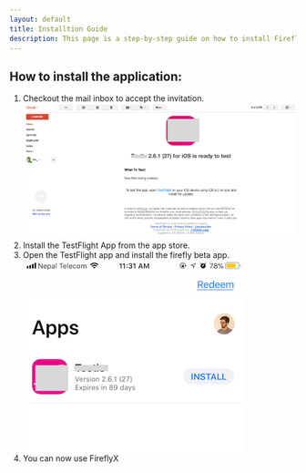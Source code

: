 ```yaml
---
layout: default
title: Installtion Guide
description: This page is a step-by-step guide on how to install FireflyX.
---
```


## How to install the application:
1. Checkout the mail inbox to accept the invitation.
![emailsample](/assets/img/emailinvite.png)
2. Install the TestFlight App from the app store.
3. Open the TestFlight app and install the firefly beta app.
![instal](/assets/img/installfirefly.png)
4. You can now use FireflyX


